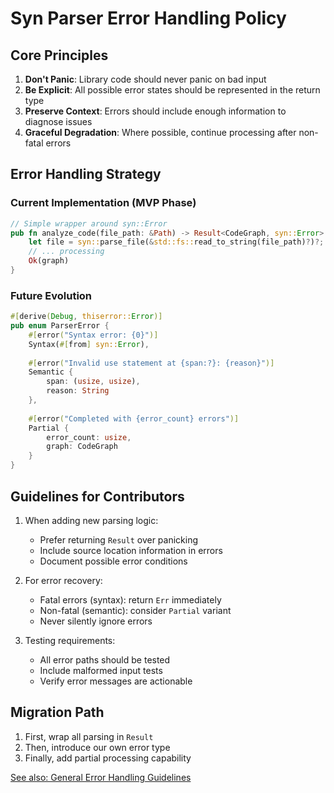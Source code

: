 # Syn Parser Error Handling Policy

## Core Principles

1. **Don't Panic**: Library code should never panic on bad input
2. **Be Explicit**: All possible error states should be represented in the return type
3. **Preserve Context**: Errors should include enough information to diagnose issues
4. **Graceful Degradation**: Where possible, continue processing after non-fatal errors

## Error Handling Strategy

### Current Implementation (MVP Phase)
```rust
// Simple wrapper around syn::Error
pub fn analyze_code(file_path: &Path) -> Result<CodeGraph, syn::Error> {
    let file = syn::parse_file(&std::fs::read_to_string(file_path)?)?;
    // ... processing
    Ok(graph)
}
```

### Future Evolution
```rust
#[derive(Debug, thiserror::Error)]
pub enum ParserError {
    #[error("Syntax error: {0}")]
    Syntax(#[from] syn::Error),
    
    #[error("Invalid use statement at {span:?}: {reason}")]
    Semantic {
        span: (usize, usize),
        reason: String  
    },
    
    #[error("Completed with {error_count} errors")]
    Partial {
        error_count: usize,
        graph: CodeGraph
    }
}
```

## Guidelines for Contributors

1. When adding new parsing logic:
   - Prefer returning `Result` over panicking
   - Include source location information in errors
   - Document possible error conditions

2. For error recovery:
   - Fatal errors (syntax): return `Err` immediately
   - Non-fatal (semantic): consider `Partial` variant
   - Never silently ignore errors

3. Testing requirements:
   - All error paths should be tested
   - Include malformed input tests
   - Verify error messages are actionable

## Migration Path

1. First, wrap all parsing in `Result`
2. Then, introduce our own error type
3. Finally, add partial processing capability

[See also: General Error Handling Guidelines](../error_handling_best_practices.md)
